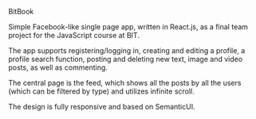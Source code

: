 BitBook

Simple Facebook-like single page app, written in React.js, as a final team project for the JavaScript course at BIT.

The app supports registering/logging in, creating and editing a profile, a profile search function, posting and deleting new text, image and video posts, as well as commenting.

The central page is the feed, which shows all the posts by all the users (which can be filtered by type) and utilizes infinite scroll.

The design is fully responsive and based on SemanticUI.
